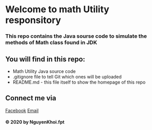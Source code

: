 # Welcome to math Utility responsitory

### This repo contains the Java sourse code to simulate the methods of Math class found in JDK 

## You will find in this repo:
* Math Utility Java source code
* .gitignore file to tell Git which ones will be uploaded
* README.md - this file itself to show the homepage of this repo

## Connect me via
[Facebook](https://www.facebook.com/khoibeo2202)
[Email](mailto:kukhoi.2202@gmail.com)

#### © 2020 by NguyenKhoi.fpt
